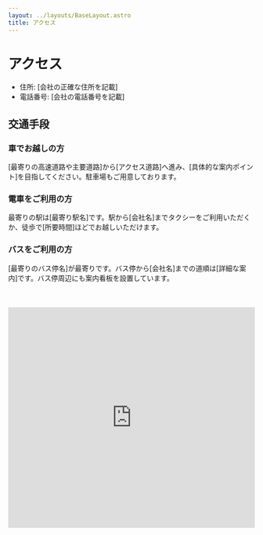 ```yaml
---
layout: ../layouts/BaseLayout.astro
title: アクセス
---
```


# アクセス

- 住所: [会社の正確な住所を記載]
- 電話番号: [会社の電話番号を記載]

## 交通手段

### 車でお越しの方
[最寄りの高速道路や主要道路]から[アクセス道路]へ進み、[具体的な案内ポイント]を目指してください。駐車場もご用意しております。

### 電車をご利用の方
最寄りの駅は[最寄り駅名]です。駅から[会社名]までタクシーをご利用いただくか、徒歩で[所要時間]ほどでお越しいただけます。

### バスをご利用の方
[最寄りのバス停名]が最寄りです。バス停から[会社名]までの道順は[詳細な案内]です。バス停周辺にも案内看板を設置しています。

<div style="margin-top: 50px; max-width: 100%;">
  <iframe src="https://www.google.com/maps/embed?pb=!1m18!1m12!1m3!1d1620.782119524455!2d139.71237073123535!3d35.66310639703825!2m3!1f0!2f0!3f0!3m2!1i1024!2i768!4f13.1!3m3!1m2!1s0x60188b6044c66abb%3A0x9982787518a24960!2z44CSMTA3LTAwNjIg5p2x5Lqs6YO95riv5Yy65Y2X6Z2S5bGx77yV5LiB55uu77yV4oiS77yR77yYIDUxOA!5e0!3m2!1sja!2sjp!4v1706011837591!5m2!1sja!2sjp" width="100%" height="450" style="border:0;" allowfullscreen="" loading="lazy" referrerpolicy="no-referrer-when-downgrade"></iframe>
</div>
